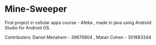 # Mine-Sweeper
First project in cellular apps course - Afeka , made in java using Android Studio for Android OS.

Contributers: Daniel Menahem - 39676804 
              ,  Matan Cohen - 301883344
